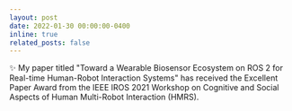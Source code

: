 ```yaml
---
layout: post
date: 2022-01-30 00:00:00-0400
inline: true
related_posts: false
---
```


:sparkles: My paper titled "Toward a Wearable Biosensor Ecosystem on ROS 2 for Real-time Human-Robot Interaction Systems" has received the Excellent Paper Award from the IEEE IROS 2021 Workshop on Cognitive and Social Aspects of Human Multi-Robot Interaction (HMRS).
